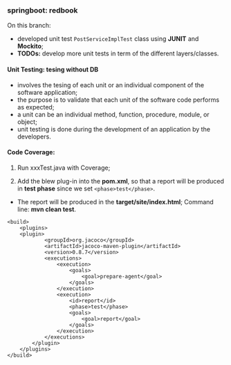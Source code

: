 ### springboot: redbook

On this branch:
- developed unit test `PostServiceImplTest` class using **JUNIT** and **Mockito**;
- **TODOs:** develop more unit tests in term of the different layers/classes.


#### Unit Testing: tesing without DB
- involves the tesing of each unit or an individual component of the software application;
- the purpose is to validate that each unit of the software code performs as expected;
- a unit can be an individual method, function, procedure, module, or object;
- unit testing is done during the development of an application by the developers.



#### Code Coverage:
1. Run xxxTest.java with Coverage;

2. Add the blew plug-in into the **pom.xml**, so that a report will be produced in **test phase** since we set `<phase>test</phase>`.
- The report will be produced in the **target/site/index.html**; Command line: **mvn clean test**.
```
<build>
    <plugins>
	<plugin>
            <groupId>org.jacoco</groupId>
            <artifactId>jacoco-maven-plugin</artifactId>
            <version>0.8.7</version>
            <executions>
                <execution>
                    <goals>
                        <goal>prepare-agent</goal>
                    </goals>
                </execution>
                <execution>
                    <id>report</id>
                    <phase>test</phase>
                    <goals>
                        <goal>report</goal>
                    </goals>
                </execution>
            </executions>
        </plugin>
    </plugins>
</build>
```
